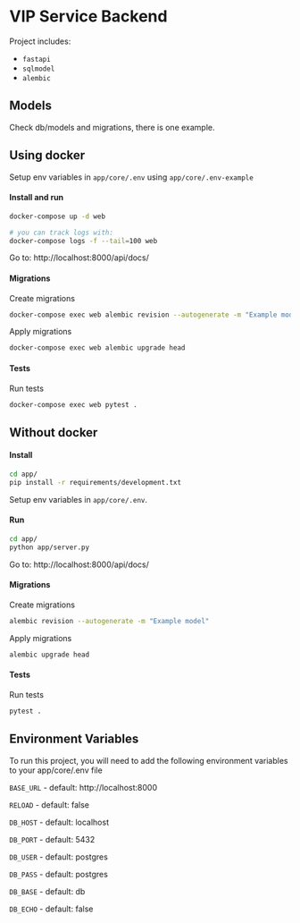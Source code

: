 # VIP Service Backend

Project includes:

-   `fastapi`
-   `sqlmodel`
-   `alembic`

##

## Models

Check db/models and migrations, there is one example.

## Using docker

Setup env variables in `app/core/.env` using `app/core/.env-example`

#### Install and run

```bash
docker-compose up -d web

# you can track logs with:
docker-compose logs -f --tail=100 web
```

Go to: http://localhost:8000/api/docs/

#### Migrations

Create migrations

```bash
docker-compose exec web alembic revision --autogenerate -m "Example model"
```

Apply migrations

```bash
docker-compose exec web alembic upgrade head
```

#### Tests

Run tests

```bash
docker-compose exec web pytest .
```

## Without docker

#### Install

```bash
cd app/
pip install -r requirements/development.txt
```

Setup env variables in `app/core/.env`.

#### Run

```bash
cd app/
python app/server.py
```

Go to: http://localhost:8000/api/docs/

#### Migrations

Create migrations

```bash
alembic revision --autogenerate -m "Example model"
```

Apply migrations

```bash
alembic upgrade head
```

#### Tests

Run tests

```bash
pytest .
```

## Environment Variables

To run this project, you will need to add the following environment variables to your app/core/.env file

`BASE_URL` - default: http://localhost:8000

`RELOAD` - default: false

`DB_HOST` - default: localhost

`DB_PORT` - default: 5432

`DB_USER` - default: postgres

`DB_PASS` - default: postgres

`DB_BASE` - default: db

`DB_ECHO` - default: false
